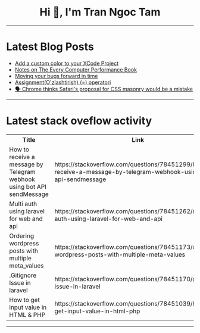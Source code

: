 <h1 align="center">Hi 👋, I'm Tran Ngoc Tam</h1>

---

# Latest Blog Posts 
<!-- BLOG-POST-LIST:START -->
- [Add a custom color to your XCode Project](https://dev.to/leonardsangoroh/add-a-custom-color-to-your-xcode-project-1p)
- [Notes on The Every Computer Performance Book](https://dev.to/bitmaybewise/notes-on-the-every-computer-performance-book-2l1m)
- [Moving your bugs forward in time](https://dev.to/momentohq/moving-your-bugs-forward-in-time-3eh7)
- [Assignment&lpar;O&#39;zlashtirish&rpar; &lpar;=&rpar; operatori](https://dev.to/islomali99/assignmentozlashtirish-operatori-1cg9)
- [🗣️ Chrome thinks Safari&#39;s proposal for CSS masonry would be a mistake](https://dev.to/adam/chrome-thinks-safaris-proposal-for-css-masonry-would-be-a-mistake-h2h)
<!-- BLOG-POST-LIST:END -->

---

# Latest stack oveflow activity
<table>
  <tr><th>Title</th><th>Link</th></tr>
  <!-- STACKOVERFLOW:START --><tr><td>How to receive a message by Telegram webhook using bot API sendMessage</td><td>https://stackoverflow.com/questions/78451299/how-to-receive-a-message-by-telegram-webhook-using-bot-api-sendmessage</td></tr><tr><td>Multi auth using laravel for web and api</td><td>https://stackoverflow.com/questions/78451262/multi-auth-using-laravel-for-web-and-api</td></tr><tr><td>Ordering wordpress posts with multiple meta_values</td><td>https://stackoverflow.com/questions/78451173/ordering-wordpress-posts-with-multiple-meta-values</td></tr><tr><td>.Gitignore Issue in laravel</td><td>https://stackoverflow.com/questions/78451170/gitignore-issue-in-laravel</td></tr><tr><td>How to get input value in HTML &amp; PHP</td><td>https://stackoverflow.com/questions/78451039/how-to-get-input-value-in-html-php</td></tr><!-- STACKOVERFLOW:END -->
</table>

---


